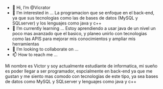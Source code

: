 - 👋 Hi, I’m @Vicrator
- 👀 I’m interested in ... 
      La programacion que se enfoque en el back-end, ya que sus tecnologias como
      las de bases de datos (MySQL y SQLserver) y los lenguajes como java y c++
- 🌱 I’m currently learning ...
      Estoy aprendiendo a usar java de un nivel un poco mas avanzado que el basico, y planeo unirlo con tecnologias como las APIS 
      para mejorar mis conocimientos y ampliar mis herramientas
- 💞️ I’m looking to collaborate on ...
- 📫 How to reach me ...

<!---
Vicrator/Vicrator is a ✨ special ✨ repository because its `README.md` (this file) appears on your GitHub profile.
You can click the Preview link to take a look at your changes.
--->
Mi nombre es Victor y soy actualmente estudiante de informatica, mi sueño es poder llegar a ser programador, espcialmente en back-end ya que me gustan
y me siento mas comodo con tecnologias de este tipo, ya sea bases de datos como MySQL y SQLserver y lenguajes como java y c++ 
